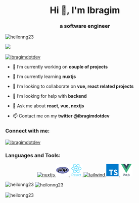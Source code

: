 <h1 align="center">Hi 👋, I'm Ibragim</h1>
<h3 align="center">a software engineer</h3>

<p align="left"> <img src="https://komarev.com/ghpvc/?username=heilonng23&label=Profile%20views&color=0e75b6&style=flat" alt="heilonng23" /> </p>

<img src="https://i.pinimg.com/originals/d5/f3/e7/d5f3e7e33f8072785936fe88cd16f502.gif" height="400px"/>
<p align="left"> <a href="https://twitter.com/ibragimdotdev" target="blank"><img src="https://img.shields.io/twitter/follow/ibragimdotdev?logo=twitter&style=for-the-badge" alt="ibragimdotdev" /></a> </p>

- 🔭 I’m currently working on **couple of projects**

- 🌱 I’m currently learning **nuxtjs**

- 👯 I’m looking to collaborate on **vue, react related projects**

- 🤝 I’m looking for help with **backend**

- 💬 Ask me about **react, vue, nextjs**

- 📫 Contact me on my **twitter @ibragimdotdev**

<h3 align="left">Connect with me:</h3>
<p align="left">
<a href="https://twitter.com/ibragimdotdev" target="blank"><img align="center" src="https://raw.githubusercontent.com/rahuldkjain/github-profile-readme-generator/master/src/images/icons/Social/twitter.svg" alt="ibragimdotdev" height="30" width="40" /></a>
</p>

<h3 align="left">Languages and Tools:</h3>
<p align="center"><a href="https://nuxtjs.org/" target="_blank" rel="noreferrer"> <img src="https://www.vectorlogo.zone/logos/nuxtjs/nuxtjs-icon.svg" alt="nuxtjs" width="40" height="40"/> </a> <a href="https://www.php.net" target="_blank" rel="noreferrer"> <img src="https://raw.githubusercontent.com/devicons/devicon/master/icons/php/php-original.svg" alt="php" width="40" height="40"/> </a> <a href="https://reactjs.org/" target="_blank" rel="noreferrer"> <img src="https://raw.githubusercontent.com/devicons/devicon/master/icons/react/react-original-wordmark.svg" alt="react" width="40" height="40"/> </a> <a href="https://tailwindcss.com/" target="_blank" rel="noreferrer"> <img src="https://www.vectorlogo.zone/logos/tailwindcss/tailwindcss-icon.svg" alt="tailwind" width="40" height="40"/> </a> <a href="https://www.typescriptlang.org/" target="_blank" rel="noreferrer"> <img src="https://raw.githubusercontent.com/devicons/devicon/master/icons/typescript/typescript-original.svg" alt="typescript" width="40" height="40"/> </a> <a href="https://vuejs.org/" target="_blank" rel="noreferrer"> <img src="https://raw.githubusercontent.com/devicons/devicon/master/icons/vuejs/vuejs-original-wordmark.svg" alt="vuejs" width="40" height="40"/> </a> </p>

<p><img align="left" src="https://github-readme-stats.vercel.app/api/top-langs?username=heilonng23&show_icons=true&locale=en&layout=compact" alt="heilonng23" /></p>

<p>&nbsp;<img align="center" src="https://github-readme-stats.vercel.app/api?username=heilonng23&show_icons=true&locale=en" alt="heilonng23" /></p>

<p><img align="center" src="https://github-readme-streak-stats.herokuapp.com/?user=heilonng23&" alt="heilonng23" /></p>


